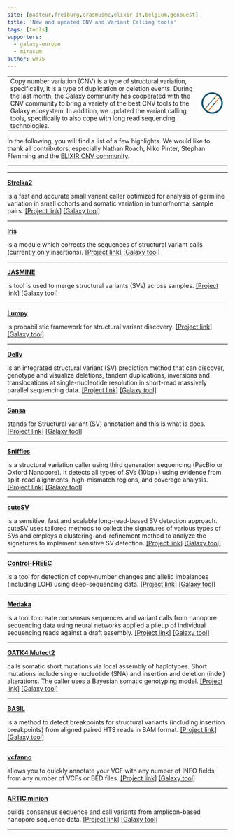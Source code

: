 ```yaml
---
site: [pasteur,freiburg,erasmusmc,elixir-it,belgium,genouest]
title: 'New and updated CNV and Variant Calling tools'
tags: [tools]
supporters:
  - galaxy-europe
  - miracum
author: wm75
---
```


<table><tr><td>
Copy number variation (CNV) is a type of structural variation, specifically, it is a type of duplication or deletion events.
During the last month, the Galaxy community has cooperated with the CNV community to bring a variety of the best CNV tools to the 
Galaxy ecosystem. In addition, we updated the variant calling tools, specifically to also cope with long read sequencing technologies.
</td><td>
<img src="/assets/media/humman_variations_community_icon.png" alt="ELIXIR CNV community" />
</td></tr></table>

In the following, you will find a list of a few highlights.
We would like to thank all contributors, especially Nathan Roach, Niko Pinter, Stephan Flemming and the [ELIXIR CNV community](https://elixir-europe.org/communities/hcnv).

---------

---
**[Strelka2](https://usegalaxy.eu/root?tool_id=toolshed.g2.bx.psu.edu/repos/iuc/strelka_somatic/strelka_somatic/)**

is a fast and accurate small variant caller optimized for analysis of germline variation in small cohorts
and somatic variation in tumor/normal sample pairs.
[[Project link]]((https://github.com/Illumina/strelka))
[[Galaxy tool]](https://usegalaxy.eu/root?tool_id=toolshed.g2.bx.psu.edu/repos/iuc/strelka_somatic/strelka_somatic/)

---

**[Iris](https://usegalaxy.eu/root?tool_id=toolshed.g2.bx.psu.edu/repos/iuc/irissv/irissv/)**

is a module which corrects the sequences of structural variant calls (currently only insertions).
[[Project link]](https://github.com/mkirsche/Iris)
[[Galaxy tool]](https://usegalaxy.eu/root?tool_id=toolshed.g2.bx.psu.edu/repos/iuc/irissv/irissv/)

---

**[JASMINE](https://usegalaxy.eu/root?tool_id=toolshed.g2.bx.psu.edu/repos/iuc/jasminesv/jasminesv/)**

is tool is used to merge structural variants (SVs) across samples.
[[Project link]](https://github.com/mkirsche/Jasmine)
[[Galaxy tool]](https://usegalaxy.eu/root?tool_id=toolshed.g2.bx.psu.edu/repos/iuc/jasminesv/jasminesv/)

---

**[Lumpy](https://usegalaxy.eu/root?tool_id=toolshed.g2.bx.psu.edu/repos/iuc/lumpy_sv/lumpy_sv/)**

is probabilistic framework for structural variant discovery.
[[Project link]](https://github.com/arq5x/lumpy-sv)
[[Galaxy tool]](https://usegalaxy.eu/root?tool_id=toolshed.g2.bx.psu.edu/repos/iuc/lumpy_sv/lumpy_sv/)

---

**[Delly](https://usegalaxy.eu/root?tool_id=toolshed.g2.bx.psu.edu/repos/iuc/delly_call/delly_call/)**

is an integrated structural variant (SV) prediction method that can discover, genotype and visualize deletions, tandem duplications,
inversions and translocations at single-nucleotide resolution in short-read massively parallel sequencing data.
[[Project link]](https://github.com/dellytools/delly)
[[Galaxy tool]](https://usegalaxy.eu/root?tool_id=toolshed.g2.bx.psu.edu/repos/iuc/delly_call/delly_call/)

---

**[Sansa](https://usegalaxy.eu/root?tool_id=toolshed.g2.bx.psu.edu/repos/iuc/sansa_annotate/sansa_annotate/)**

stands for Structural variant (SV) annotation and this is what is does.
[[Project link]](https://github.com/dellytools/sansa)
[[Galaxy tool]](https://usegalaxy.eu/root?tool_id=toolshed.g2.bx.psu.edu/repos/iuc/sansa_annotate/sansa_annotate/)

---

**[Sniffles](https://usegalaxy.eu/root?tool_id=toolshed.g2.bx.psu.edu/repos/iuc/sniffles/sniffles/)**

is a structural variation caller using third generation sequencing (PacBio or Oxford Nanopore). It detects all types of SVs (10bp+)
using evidence from split-read alignments, high-mismatch regions, and coverage analysis.
[[Project link]](https://github.com/fritzsedlazeck/Sniffles)
[[Galaxy tool]](https://usegalaxy.eu/root?tool_id=toolshed.g2.bx.psu.edu/repos/iuc/sniffles/sniffles/)

---

**[cuteSV](https://usegalaxy.eu/root?tool_id=toolshed.g2.bx.psu.edu/repos/iuc/cutesv/cutesv/)**

is a sensitive, fast and scalable long-read-based SV detection approach. cuteSV uses tailored methods to
collect the signatures of various types of SVs and employs a clustering-and-refinement method
to analyze the signatures to implement sensitive SV detection.
[[Project link]](https://github.com/tjiangHIT/cuteSV)
[[Galaxy tool]](https://usegalaxy.eu/root?tool_id=toolshed.g2.bx.psu.edu/repos/iuc/cutesv/cutesv/)

---

**[Control-FREEC](https://usegalaxy.eu/root?tool_id=toolshed.g2.bx.psu.edu/repos/iuc/control_freec/control_freec)**

is a tool for detection of copy-number changes and allelic imbalances (including LOH) using deep-sequencing data.
[[Project link]](http://boevalab.inf.ethz.ch/FREEC/)
[[Galaxy tool]](https://usegalaxy.eu/root?tool_id=toolshed.g2.bx.psu.edu/repos/iuc/control_freec/control_freec)

---

**[Medaka](https://usegalaxy.eu/root?tool_id=toolshed.g2.bx.psu.edu/repos/iuc/medaka_variant_pipeline/medaka_variant_pipeline/)**

is a tool to create consensus sequences and variant calls from nanopore sequencing data
using neural networks applied a pileup of individual sequencing reads against a draft assembly.
[[Project link]](https://github.com/nanoporetech/medaka)
[[Galaxy tool]](https://usegalaxy.eu/root?tool_id=toolshed.g2.bx.psu.edu/repos/iuc/medaka_variant_pipeline/medaka_variant_pipeline/)

---

**[GATK4 Mutect2](https://usegalaxy.eu/root?tool_id=toolshed.g2.bx.psu.edu/repos/iuc/gatk4_mutect2/gatk4_mutect2/)**

calls somatic short mutations via local assembly of haplotypes. Short mutations include single nucleotide (SNA) and insertion and deletion (indel)
alterations. The caller uses a Bayesian somatic genotyping model.
[[Project link]](https://gatk.broadinstitute.org/hc/en-us/articles/360037593851-Mutect2)
[[Galaxy tool]](https://usegalaxy.eu/root?tool_id=toolshed.g2.bx.psu.edu/repos/iuc/gatk4_mutect2/gatk4_mutect2/)

---

**[BASIL](https://usegalaxy.eu/root?tool_id=toolshed.g2.bx.psu.edu/repos/iuc/basil/basil/)**

is a method to detect breakpoints for structural variants (including insertion breakpoints) from aligned paired HTS reads in BAM format.
[[Project link]](https://github.com/seqan/anise_basil)
[[Galaxy tool]](https://usegalaxy.eu/root?tool_id=toolshed.g2.bx.psu.edu/repos/iuc/basil/basil/)

---

**[vcfanno](https://usegalaxy.eu/root?tool_id=toolshed.g2.bx.psu.edu/repos/iuc/vcfanno/vcfanno/)**

allows you to quickly annotate your VCF with any number of INFO fields from any number of VCFs or BED files.
[[Project link]](https://github.com/brentp/vcfanno)
[[Galaxy tool]](https://usegalaxy.eu/root?tool_id=toolshed.g2.bx.psu.edu/repos/iuc/vcfanno/vcfanno/)

---

**[ARTIC minion](https://usegalaxy.eu/root?tool_id=toolshed.g2.bx.psu.edu/repos/iuc/artic_minion/artic_minion/)**

builds consensus sequence and call variants from amplicon-based nanopore sequence data.
[[Project link]](https://github.com/artic-network/fieldbioinformatics)
[[Galaxy tool]](https://usegalaxy.eu/root?tool_id=toolshed.g2.bx.psu.edu/repos/iuc/artic_minion/artic_minion/)

---




